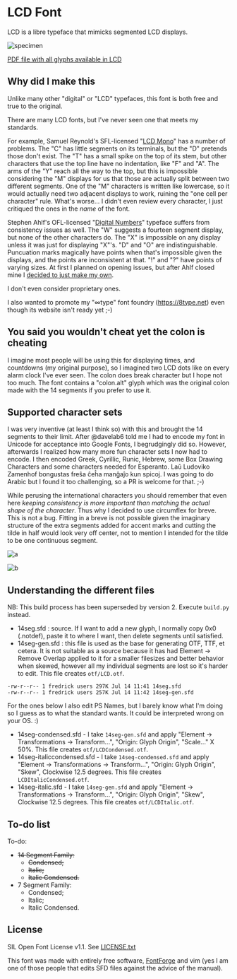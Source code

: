 # LCD Font

LCD is a libre typeface that mimicks segmented LCD displays.

![specimen](https://raw.githubusercontent.com/ctrlcctrlv/lcd-font/master/specimens/specimen.png)

[PDF file with all glyphs available in LCD](https://github.com/ctrlcctrlv/lcd-font/blob/master/specimens/all-glyphs.pdf)

## Why did I make this

Unlike many other "digital" or "LCD" typefaces, this font is both free and true to the original.

There are many LCD fonts, but I've never seen one that meets my standards.

For example, Samuel Reynold's SFL-licensed "[LCD Mono](http://www.dafont.com/lcd-lcd-mono.font)" has a number of problems. 
The "C" has little segments on its terminals, but the "D" pretends those don't exist. 
The "T" has a small spike on the top of its stem, but other characters that use the top line have no indentation, like "F" and "A". 
The arms of the "Y" reach all the way to the top, but this is impossible considering the "M" displays for us that those are actually split between two different segments. 
One of the "M" characters is written like lowercase, so it would actually need two adjacent displays to work, ruining the "one cell per character" rule. 
What's worse... I didn't even review every character, I just critiqued the ones in the *name* of the font.

Stephen Ahlf's OFL-licensed "[Digital Numbers](https://github.com/s-a/digital-numbers-font/issues/11)" typeface suffers from consistency issues as well. 
The "W" suggests a fourteen segment display, but none of the other characters do. 
The "X" is impossible on any display unless it was just for displaying "X"'s. 
"D" and "O" are indistinguishable. 
Puncuation marks magically have points when that's impossible given the displays, and the points are inconsistent at that. 
"!" and "?" have points of varying sizes. 
At first I planned on opening issues, but after Ahlf closed mine I [decided to just make my own](https://github.com/s-a/digital-numbers-font/issues/11).

I don't even consider proprietary ones.

I also wanted to promote my "∞type" font foundry (https://8type.net) even though its website isn't ready yet ;-)

## You said you wouldn't cheat yet the colon is cheating

I imagine most people will be using this for displaying times, and countdowns (my original purpose), so I imagined two LCD dots like on every alarm clock I've ever seen. 
The colon does break character but I hope not too much. 
The font contains a "colon.alt" glyph which was the original colon made with the 14 segments if you prefer to use it.

## Supported character sets

I was very inventive (at least I think so) with this and brought the 14 segments to their limit. 
After @davelab6 told me I had to encode my font in Unicode for acceptance into Google Fonts, I begrudgingly did so.
However, afterwards I realized how many more fun character sets I now had to encode. 
I then encoded Greek, Cyrillic, Runic, Hebrew, some Box Drawing Characters and some characters needed for Esperanto.
Laŭ Ludoviko Zamenhof bongustas freŝa ĉeĥa manĝaĵo kun spicoj. 
I was going to do Arabic but I found it too challenging, so a PR is welcome for that. ;-)

While perusing the international characters you should remember that even here *keeping consistency is more important than matching the actual shape of the character*. 
Thus why I decided to use circumflex for breve. 
This is not a bug. 
Fitting in a breve is not possible given the imaginary structure of the extra segments added for accent marks and cutting the tilde in half would look very off center, not to mention I intended for the tilde to be one continuous segment.

![a](https://cloud.githubusercontent.com/assets/838783/8637045/653a6eda-28b2-11e5-8c80-7299850ad811.png)

![b](https://0x0.st/sin.png)

## Understanding the different files

NB: This build process has been superseded by version 2. Execute `build.py` instead. 

* 14seg.sfd : source. If I want to add a new glyph, I normally copy 0x0 (.notdef), paste it to where I want, then delete segments until satisfied.
* 14seg-gen.sfd : this file is used as the base for generating OTF, TTF, et cetera. It is not suitable as a source because it has had Element -> Remove Overlap applied to it for a smaller filesizes and better behavior when skewed, however all my individual segments are lost so it's harder to edit. This file creates `otf/LCD.otf`.

```
-rw-r--r-- 1 fredrick users 297K Jul 14 11:41 14seg.sfd
-rw-r--r-- 1 fredrick users 257K Jul 14 11:42 14seg-gen.sfd
```

For the ones below I also edit PS Names, but I barely know what I'm doing so I guess as to what the standard wants.
It could be interpreted wrong on your OS. :)

* 14seg-condensed.sfd - I take `14seg-gen.sfd` and apply "Element -> Transformations -> Transform...", "Origin: Glyph Origin", "Scale..." X 50%. This file creates `otf/LCDCondensed.otf`.
* 14seg-italiccondensed.sfd - I take `14seg-condensed.sfd` and apply "Element -> Transformations -> Transform...", "Origin: Glyph Origin", "Skew", Clockwise 12.5 degrees. This file creates `LCDItalicCondensed.otf`.
* 14seg-italic.sfd - I take `14seg-gen.sfd` and apply "Element -> Transformations -> Transform...", "Origin: Glyph Origin", "Skew", Clockwise 12.5 degrees. This file creates `otf/LCDItalic.otf`.

## To-do list

To-do:

* ~~14 Segment Family:~~
	* ~~Condensed;~~
	* ~~Italic;~~
	* ~~Italic Condensed.~~
* 7 Segment Family:
	* Condensed;
	* Italic;
	* Italic Condensed.

## License

SIL Open Font License v1.1. 
See [LICENSE.txt](LICENSE.txt)

This font was made with entirely free software, [FontForge](http://pfaedit.org) and vim (yes I am one of those people that edits SFD files against the advice of the manual).
